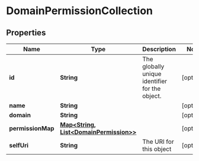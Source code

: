 
# DomainPermissionCollection

## Properties
Name | Type | Description | Notes
------------ | ------------- | ------------- | -------------
**id** | **String** | The globally unique identifier for the object. |  [optional]
**name** | **String** |  |  [optional]
**domain** | **String** |  |  [optional]
**permissionMap** | [**Map&lt;String, List&lt;DomainPermission&gt;&gt;**](List.md) |  |  [optional]
**selfUri** | **String** | The URI for this object |  [optional]



